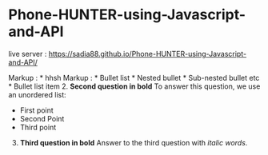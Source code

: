 ﻿# Phone-HUNTER-using-Javascript-and-API
live server : https://sadia88.github.io/Phone-HUNTER-using-Javascript-and-API/

Markup : * hhsh
 Markup : * Bullet list
              * Nested bullet
                  * Sub-nested bullet etc
          * Bullet list item 
        2. __Second question in bold__ 
To answer this question, we use an unordered list:
* First point
* Second Point
* Third point
3. **Third question in bold**
Answer to the third question with *italic words*.
    
